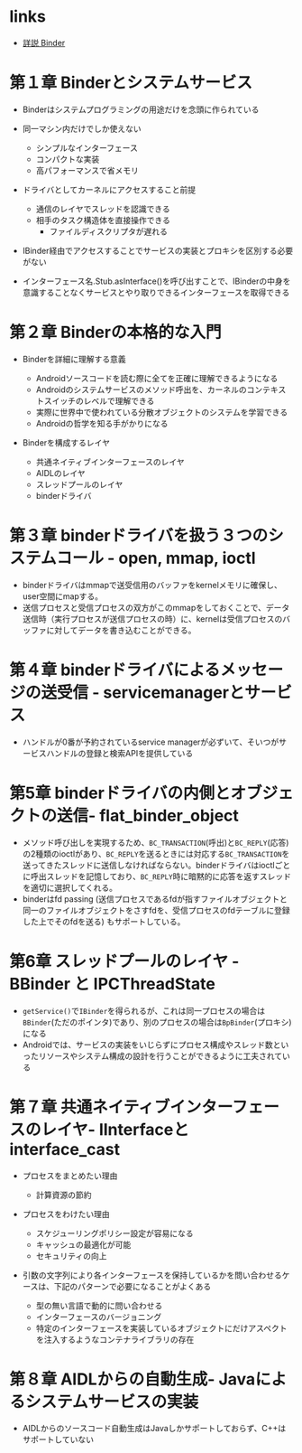 # links

- [詳説 Binder](https://github.com/karino2/InsideBinder/blob/master/README.md)

# 第１章 Binderとシステムサービス

- Binderはシステムプログラミングの用途だけを念頭に作られている
- 同一マシン内だけでしか使えない
  - シンプルなインターフェース
  - コンパクトな実装
  - 高パフォーマンスで省メモリ
- ドライバとしてカーネルにアクセスすること前提
  - 通信のレイヤでスレッドを認識できる
  - 相手のタスク構造体を直接操作できる
    - ファイルディスクリプタが遅れる

- IBinder経由でアクセスすることでサービスの実装とプロキシを区別する必要がない
- インターフェース名.Stub.asInterface()を呼び出すことで、IBinderの中身を意識することなくサービスとやり取りできるインターフェースを取得できる

# 第２章 Binderの本格的な入門

- Binderを詳細に理解する意義
  - Androidソースコードを読む際に全てを正確に理解できるようになる
  - Androidのシステムサービスのメソッド呼出を、カーネルのコンテキストスイッチのレベルで理解できる
  - 実際に世界中で使われている分散オブジェクトのシステムを学習できる
  - Androidの哲学を知る手がかりになる

- Binderを構成するレイヤ
  - 共通ネイティブインターフェースのレイヤ
  - AIDLのレイヤ
  - スレッドプールのレイヤ
  - binderドライバ

# 第３章 binderドライバを扱う３つのシステムコール - open, mmap, ioctl

- binderドライバはmmapで送受信用のバッファをkernelメモリに確保し、user空間にmapする。
- 送信プロセスと受信プロセスの双方がこのmmapをしておくことで、データ送信時（実行プロセスが送信プロセスの時）に、kernelは受信プロセスのバッファに対してデータを書き込むことができる。

# 第４章 binderドライバによるメッセージの送受信 - servicemanagerとサービス

- ハンドルが0番が予約されているservice managerが必ずいて、そいつがサービスハンドルの登録と検索APIを提供している

# 第5章 binderドライバの内側とオブジェクトの送信- flat_binder_object

- メソッド呼び出しを実現するため、`BC_TRANSACTION`(呼出)と`BC_REPLY`(応答)の2種類のioctlがあり、`BC_REPLY`を送るときには対応する`BC_TRANSACTION`を送ってきたスレッドに送信しなければならない。binderドライバはioctlごとに呼出スレッドを記憶しており、`BC_REPLY`時に暗黙的に応答を返すスレッドを適切に選択してくれる。
- binderはfd passing (送信プロセスであるfdが指すファイルオブジェクトと同一のファイルオブジェクトをさすfdを、受信プロセスのfdテーブルに登録した上でそのfdを送る) もサポートしている。

# 第6章 スレッドプールのレイヤ - BBinder と IPCThreadState

- `getService()`で`IBinder`を得られるが、これは同一プロセスの場合は`BBinder`(ただのポインタ)であり、別のプロセスの場合は`BpBinder`(プロキシ)になる
- Androidでは、サービスの実装をいじらずにプロセス構成やスレッド数といったリソースやシステム構成の設計を行うことができるように工夫されている

# 第７章 共通ネイティブインターフェースのレイヤ- IInterfaceとinterface_cast

- プロセスをまとめたい理由
  - 計算資源の節約
- プロセスをわけたい理由
  - スケジューリングポリシー設定が容易になる
  - キャッシュの最適化が可能
  - セキュリティの向上

- 引数の文字列により各インターフェースを保持しているかを問い合わせるケースは、下記のパターンで必要になることがよくある
  - 型の無い言語で動的に問い合わせる
  - インターフェースのバージョニング
  - 特定のインターフェースを実装しているオブジェクトにだけアスペクトを注入するようなコンテナライブラリの存在

# 第８章 AIDLからの自動生成- Javaによるシステムサービスの実装

- AIDLからのソースコード自動生成はJavaしかサポートしておらず、C++はサポートしていない
